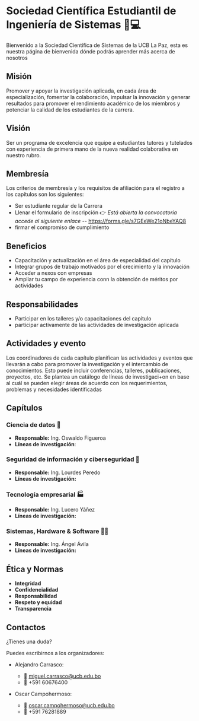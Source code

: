 # Sociedad Científica Estudiantil de Ingeniería de Sistemas 🐧💻
Bienvenido a la Sociedad Científica de Sistemas de la UCB La Paz, esta es nuestra página de bienvenida dónde podrás aprender más acerca de nosotros

## Misión
Promover y apoyar la investigación aplicada, en cada área de
especialización, fomentar la colaboración, impulsar la innovación y generar
resultados para promover el rendimiento académico de los miembros y
potenciar la calidad de los estudiantes de la carrera.

## Visión 
Ser un programa de excelencia que equipe a estudiantes tutores y tutelados con experiencia de primera mano de la nueva realidad colaborativa en nuestro rubro.

## Membresía
Los criterios de membresía y los requisitos de afiliación para el registro a los
capítulos son los siguientes: 

- Ser estudiante regular de la Carrera
- Llenar el formulario de inscripción 👉 *Está abierta la convocatoria accede al siguiente enlace --* https://forms.gle/s7GEeWe21oNbeYAQ8
- firmar el compromiso de cumplimiento

## Beneficios
- Capacitación y actualización en el área de especialidad del capítulo
- Integrar grupos de trabajo motivados por el crecimiento y la innovación
- Acceder a nexos con empresas
- Ampliar tu campo de experiencia conn la obtención de méritos por actividades

## Responsabilidades
- Participar en los talleres y/o capacitaciones del capítulo
- participar activamente de las actividades de investigación aplicada

## Actividades y evento
Los coordinadores de cada capítulo planifican las actividades y eventos que llevarán a cabo para promover la investigación y el intercambio de conocimientos. Esto puede incluir conferencias, talleres, publicaciones, proyectos, etc. Se plantea un catálogo de líneas de investigaci+on en base al cuál se pueden elegir áreas de acuerdo con los requerimientos, problemas y necesidades identificadas

## Capítulos

### Ciencia de datos 🤖
- **Responsable:** Ing. Oswaldo Figueroa
- **Líneas de investigación**:

### Seguridad de información y ciberseguridad 🔏
- **Responsable:** Ing. Lourdes Peredo
- **Líneas de investigación:**

### Tecnología empresarial 🏭
- **Responsable:** Ing. Lucero Yáñez
- **Líneas de investigación:**

### Sistemas, Hardware & Software 🧑‍💻
- **Responsable:** Ing. Ángel Ávila
- **Líneas de investigación:**


## Ética y Normas
- **Integridad**
- **Confidencialidad**
- **Responsabilidad**
- **Respeto y equidad**
- **Transparencia**

## Contactos
¿Tienes una duda?

Puedes escribirnos a los organizadores:
- Alejandro Carrasco:
  - 📧 miguel.carrasco@ucb.edu.bo
  - 📱 +591 60676400

- Oscar Campohermoso:
  - 📧 oscar.campohermoso@ucb.edu.bo
  - 📱 +591 76281889
 

